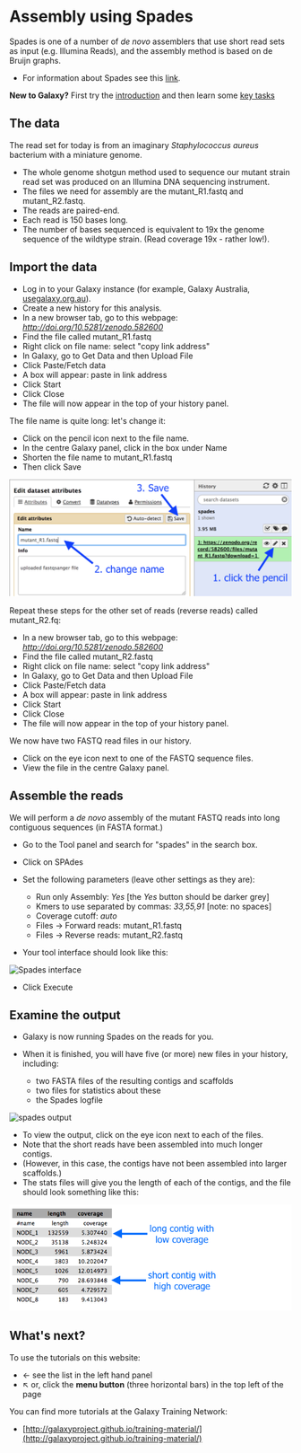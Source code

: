 # Assembly using Spades

Spades is one of a number of *de novo* assemblers that use short read sets as input (e.g. Illumina Reads), and the assembly method is based on de Bruijn graphs.

* For information about Spades see this [link](http://bioinf.spbau.ru/spades).

<fn>**New to Galaxy?** First try the [introduction](../galaxy/index.md) and then learn some [key tasks](../intro/index.md)</fn>

## The data

The read set for today is from an imaginary *Staphylococcus aureus* bacterium with a miniature genome.

- The whole genome shotgun method used to sequence our mutant strain read set was produced on an Illumina DNA sequencing instrument.
- The files we need for assembly are the <fn>mutant_R1.fastq</fn> and <fn>mutant_R2.fastq</fn>.
- The reads are paired-end.
- Each read is 150 bases long. <!--(before trimming)-->
- The number of bases sequenced is equivalent to 19x the genome sequence of the wildtype strain. (Read coverage 19x - rather low!).

## Import the data

* Log in to your Galaxy instance (for example, Galaxy Australia, [usegalaxy.org.au](https://usegalaxy.org.au/)).
* Create a new history for this analysis.
* In a new browser tab, go to this webpage: *http://doi.org/10.5281/zenodo.582600*
* Find the file called <fn>mutant_R1.fastq</fn>
* Right click on file name: select "copy link address"
* In Galaxy, go to <ss>Get Data</ss> and then Upload File
* Click <ss>Paste/Fetch data</ss>
* A box will appear: paste in link address
* Click <ss>Start</ss>
* Click <ss>Close</ss>
* The file will now appear in the top of your history panel.

The file name is quite long: let's change it:

* Click on the pencil icon next to the file name.
* In the centre Galaxy panel, click in the box under <ss>Name</ss>
* Shorten the file name to <fn>mutant_R1.fastq</s>
* Then click <ss>Save</ss>

![rename](images/rename.png)


Repeat these steps for the other set of reads (reverse reads) called <fn>mutant_R2.fq</fn>:

* In a new browser tab, go to this webpage: *http://doi.org/10.5281/zenodo.582600*
* Find the file called <fn>mutant_R2.fastq</fn>
* Right click on file name: select "copy link address"
* In Galaxy, go to <ss>Get Data</ss> and then Upload File
* Click <ss>Paste/Fetch data</ss>
* A box will appear: paste in link address
* Click <ss>Start</ss>
* Click <ss>Close</ss>
* The file will now appear in the top of your history panel.


<!--
- <fn>wildtype.fna</fn>: the reference genome sequence of the wildtype strain in fasta format (a header line, then the nucleotide sequence of the genome)

- <fn>wildtype.gff</fn>: the reference genome sequence of the wildtype strain in general feature format (a list of features - one feature per line, then the nucleotide sequence of the genome).

- <fn>wildtype.gbk</fn>: the reference genome sequence in genbank format.
-->

We now have two FASTQ read files in our history.

* Click on the eye icon next to one of the FASTQ sequence files.
* View the file in the centre Galaxy panel.

<!--
- The gff file should look like this:
- Brief Discussion about the GFF format (FIXME: add)
![GFF format](images/image08.png)

## Evaluate the input reads

Questions you might ask about your input reads include:

- How good is my read set?
- Do I need to ask for a new sequencing run?  
- Is it suitable for the analysis I need to do?

We will evaluate the input reads using the FastQC tool.

- This runs a standard series of tests on your read set and returns a relatively easy-to-interpret report.
- We will use the FastQC tool in Galaxy to evaluate the quality of one of our FASTQ files.
- Go to <ss>Tools &rarr; NGS:Analysis &rarr; NGS: QC and Manipulation &rarr; FastQC</ss>
- Select <fn>mutant_R1.fastq</fn>
- <ss>Execute</ss>
- Once finished, examine the output called <fn>FastQC on data1:webpage</fn> (Hint:![Eye icon](./images/image04.png)). It has a summary at the top of
the page and a number of graphs.

Some of the important outputs of FastQC for our purposes are:

-   <ss>Basic Statistics: Sequence length</ss>: will be important in setting maximum k-mer size value for assembly
-   <ss>Basic Statistics: Encoding</ss>: Quality encoding type: important for quality trimming software
-   <ss>Basic Statistics: % GC</ss>: high GC organisms don’t tend to assemble well and may have an uneven read coverage distribution.
-   <ss>Basic Statistics: Total sequences</ss>: Total number of reads: gives you an idea of coverage.
-   <ss>Per base sequence quality</ss>: Dips in quality near the beginning, middle or end of the reads: determines possible trimming/cleanup methods and parameters and may indicate technical problems with the sequencing process/machine run.
-   <ss>Per base N content</ss>: Presence of large numbers of Ns in reads: may point to poor quality sequencing run. You would need to trim these reads to remove Ns.
-   <ss>Kmer content</ss>: Presence of highly recurring k-mers: may point to contamination of reads with barcodes or adapter sequences.

Although we have warnings for two outputs (per base sequence content; Kmer content), we can ignore these for now. For a fuller discussion of FastQC outputs and warnings, see the [FastQC website link](http://www.bioinformatics.babraham.ac.uk/projects/fastqc/), including the section on each of the output [reports](http://www.bioinformatics.babraham.ac.uk/projects/fastqc/Help/3%20Analysis%20Modules/), and examples of ["good"](http://www.bioinformatics.babraham.ac.uk/projects/fastqc/good_sequence_short_fastqc.html) and ["bad"](http://www.bioinformatics.babraham.ac.uk/projects/fastqc/bad_sequence_fastqc.html) Illumina data. We won’t be doing anything to these data to clean it up as there isn’t much need. Therefore we will get on with the assembly!

-->

## Assemble the reads

We will perform a *de novo* assembly of the mutant FASTQ reads into long contiguous sequences (in FASTA format.)

* Go to the Tool panel and search for "spades" in the search box.
* Click on <ss>SPAdes</ss>

* Set the following parameters (leave other settings as they are):


    - <ss>Run only Assembly</ss>: *Yes* [the *Yes* button should be darker grey]
    - <ss>Kmers to use separated by commas:</ss> *33,55,91*  [note: no spaces]  
    - <ss>Coverage cutoff:</ss> *auto*  
    - <ss>Files &rarr; Forward reads:</ss> <fn>mutant_R1.fastq</fn>  
    - <ss>Files &rarr; Reverse reads:</ss> <fn>mutant_R2.fastq</fn>  

- Your tool interface should look like this:

![Spades interface](images/image03.png)

-  Click <ss>Execute</ss>

## Examine the output

- Galaxy is now running Spades on the reads for you.
- When it is finished, you will have five (or more) new files in your history, including:

    - two FASTA files of the resulting contigs and scaffolds
    - two files for statistics about these
    - the Spades logfile

![spades output](images/output_files.png)

- To view the output, click on the eye icon next to each of the files.
- Note that the short reads have been assembled into much longer contigs.
- (However, in this case, the contigs have not been assembled into larger scaffolds.)
- The stats files will give you the length of each of the contigs, and the file should look something like this:

![spades output contigs](images/contig_stats.png)

## What's next?

To use the tutorials on this website:

* &#8592; see the list in the left hand panel
* &#8598; or, click the **menu button** (three horizontal bars) in the top left of the page

You can find more tutorials at the Galaxy Training Network:

* [http://galaxyproject.github.io/training-material/](http://galaxyproject.github.io/training-material/)
